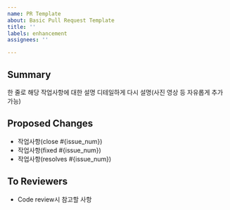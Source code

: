 ```yaml
---
name: PR Template
about: Basic Pull Request Template
title: ''
labels: enhancement
assignees: ''

---
```


## Summary 
한 줄로 해당 작업사항에 대한 설명 
디테일하게 다시 설명(사진 영상 등 자유롭게 추가 가능) 

## Proposed Changes 

- 작업사항(close #{issue_num}) 
- 작업사항(fixed #{issue_num}) 
- 작업사항(resolves #{issue_num}) 

## To Reviewers 

- Code review시 참고할 사항
